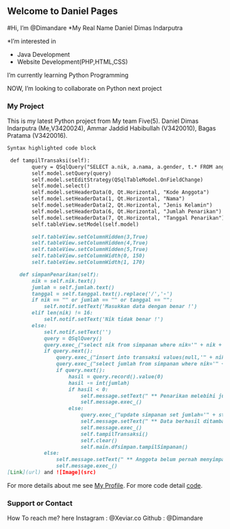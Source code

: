 ## Welcome to Daniel  Pages
#Hi, I’m @Dimandare *My Real Name Daniel Dimas Indarputra

*I’m interested in 
* Java Development
*  Website Development(PHP,HTML,CSS)

 I’m currently learning Python Programming

NOW,
 I’m looking to collaborate on Python next project


### My Project

This is my latest Python project
from My team Five(5).
Daniel Dimas Indarputra (Me,V3420024),
Ammar Jaddid Habibullah (V3420010),
Bagas Pratama          (V3420016).

```markdown
Syntax highlighted code block

 def tampilTransaksi(self):
        query = QSqlQuery("SELECT a.nik, a.nama, a.gender, t.* FROM anggota a, transaksi t WHERE a.nik=t.nik AND t.id_jenis=4")
        self.model.setQuery(query)
        self.model.setEditStrategy(QSqlTableModel.OnFieldChange)
        self.model.select()
        self.model.setHeaderData(0, Qt.Horizontal, "Kode Anggota")
        self.model.setHeaderData(1, Qt.Horizontal, "Nama")
        self.model.setHeaderData(2, Qt.Horizontal, "Jenis Kelamin")
        self.model.setHeaderData(6, Qt.Horizontal, "Jumlah Penarikan")
        self.model.setHeaderData(7, Qt.Horizontal, "Tanggal Penarikan")
        self.tableView.setModel(self.model)

        self.tableView.setColumnHidden(3,True)
        self.tableView.setColumnHidden(4,True)
        self.tableView.setColumnHidden(5,True)
        self.tableView.setColumnWidth(0, 150)
        self.tableView.setColumnWidth(1, 170)

    def simpanPenarikan(self):
        nik = self.nik.text()
        jumlah = self.jumlah.text()
        tanggal = self.tanggal.text().replace('/','-')
        if nik == "" or jumlah == "" or tanggal == "":
            self.notif.setText('Masukkan data dengan benar !')
        elif len(nik) != 16:
            self.notif.setText('Nik tidak benar !')
        else:
            self.notif.setText('')
            query = QSqlQuery()
            query.exec_("select nik from simpanan where nik='" + nik + "'")
            if query.next():
                query.exec_("insert into transaksi values(null,'" + nik + "','4','" + jumlah + "','" + tanggal + "')")
                query.exec_("select jumlah from simpanan where nik='" + nik + "'")
                if query.next():
                    hasil = query.record().value(0)
                    hasil -= int(jumlah)
                    if hasil < 0:
                        self.message.setText(" ** Penarikan melebihi jumlah simpanan **")
                        self.message.exec_()
                    else:
                        query.exec_("update simpanan set jumlah='" + str(hasil) + "' where nik='" + nik + "'")
                        self.message.setText(" ** Data berhasil ditambahkan ke database **")
                        self.message.exec_()
                        self.tampilTransaksi()
                        self.clear()
                        self.main.dfsimpan.tampilSimpanan()
            else:
                self.message.setText(" ** Anggota belum pernah menyimpan **")
                self.message.exec_()
[Link](url) and ![Image](src)
```

For more details about me see [My Profile](https://github.com/Dimandare).
For more code detail [code](https://github.com/Dimandare/Daniel).




### Support or Contact

How To reach me?
here 
Instagram : @Xeviar.co 
Github : @Dimandare

